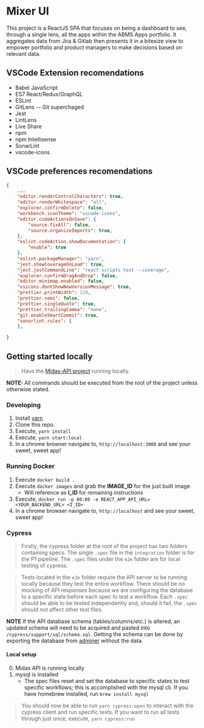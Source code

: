 # Mixer UI

This project is a ReactJS SPA that focuses on being a dashboard to see, through a single lens, all the apps within the ABMS Apps portfolio. It aggregates data from Jira & Gitlab then presents it in a bitesize view to empower portfolio and product managers to make decisions based on relevant data.

## VSCode Extension recomendations
* Babel JavaScript
* ES7 React/Redux/GraphQL
* ESLint
* GitLens -- Git superchaged
* Jest
* LintLens
* Live Share
* npm
* npm Intellisense
* SonarLint
* vscode-icons

## VSCode preferences recomendations
```json
{
    ...
    "editor.renderControlCharacters": true,
    "editor.renderWhitespace": "all",
    "explorer.confirmDelete": false,
    "workbench.iconTheme": "vscode-icons",
    "editor.codeActionsOnSave": {
        "source.fixAll": false,
        "source.organizeImports": true,
    },
    "eslint.codeAction.showDocumentation": {
        "enable": true
    },
    "eslint.packageManager": "yarn",
    "jest.showCoverageOnLoad": true,
    "jest.jestCommandLine": "react-scripts test --coverage",
    "explorer.confirmDragAndDrop": false,
    "editor.minimap.enabled": false,
    "vsicons.dontShowNewVersionMessage": true,
    "prettier.printWidth": 120,
    "prettier.semi": false,
    "prettier.singleQuote": true,
    "prettier.trailingComma": "none",
    "git.enableSmartCommit": true,
    "sonarlint.rules": {
    },

}
```

## Getting started locally

> Have the [Midas-API project](https://code.il2.dso.mil/abms/products/rise8/midas/midas-api) running locally.

**NOTE:** All commands should be executed from the root of the project unless otherwise stated.

### Developing
1. Install [yarn](https://classic.yarnpkg.com/en/docs/install)
2. Clone this repo.
3. Execute, `yarn install`
4. Execute, `yarn start:local`
5. In a chrome browser navigate to, `http://localhost:3000` and see your sweet, sweet app!

### Running Docker
1. Execute `docker build .`
2. Execute `docker images` and grab the **IMAGE_ID** for the just built image
   * Will reference as **I_ID** for remaining instructions
3. Execute, `docker run -p 80:80 -e REACT_APP_API_URL=<YOUR_BACKEND_URL> <I_ID>`
4. In a chrome browser navigate to, `http://localhost` and see your sweet, sweet app!

### Cypress

> Firstly, the cypress folder at the root of the project has two folders containing specs. The single `.spec` file in the `integration` folder is for the P1 pipeline. The `.spec` files under the `e2e` folder are for local testing of cypress.

> Tests located in the `e2e` folder require the API server to be running locally because they test the entire workflow. There should be no mocking of API responses because we are configuring the database to a specific state before each spec to test a workflow. Each `.spec` should be able to be tested independently and, should it fail, the `.spec` should not affect other test files.

**NOTE** If the API database schema (tables/columns/etc.) is altered, an updated schema will need to be acquired and pasted into `/cypress/support/sql/schema.sql`. Getting the schema can be done by exporting the database from [adminer](http://localhost:8181/?server=db&username=localDBUser&db=appDB&dump=) without the data.

#### Local setup

0. Midas API is running locally
0. mysql is installed
    -  The spec files reset and set the database to specific states to test specific workflows; this is accomplished with the mysql cli. If you have homebrew installed, run `brew install mysql`

> You should now be able to run `yarn cypress:open` to interact with the cypress client and run specific tests. If you want to run all tests through just once, execute, `yarn cypress:run`

